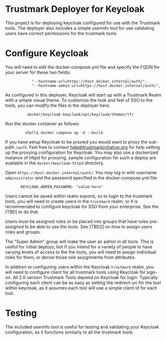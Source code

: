 Trustmark Deployer for Keycloak
==================
This project is for deploying keycloak configured for use with the Trustmark tools.  The deployer also includes a simple userinfo tool for use validating users have correct permissions for the trustmark tools.


Configure Keycloak
==================

You will need to edit the docker-compose.yml file and specify the FQDN for your server for these two fields:

```           
            "--hostname-url=https://host.docker.internal/auth/",
            "--hostname-admin-url=https://host.docker.internal/auth/",
```

As configured in this deployer, Keycloak will start up with a Trustmark Realm with a simple visual theme.  To customize the look and feel of SSO to the tools, you can modify the files in the deployer here:

```
          docker/keycloak-keycloak/opt/keycloak/themes/tf/
```

Run the docker container as follows:

```
         shell$ docker compose up -d --build 
```

If you have setup Keycloak to be proxied you would want to proxy the sub-path `/auth`.   Feel free to contact help@trustmarkinitiative.org for help setting up the proxying configuration for Keycloak.  You may also use a dockerized instance of httpd for proxying, sample configuration for such a deploy are available in the ```docker/keycloak-httpd``` directory.

Open `https://host.docker.internal/auth/`. You may log in with username `administrator` and the password specified in the docker-compose.yml file:

```
       KEYCLOAK_ADMIN_PASSWORD: "value-here"
```

Users cannot be saved within realm exports, so to login to the trustmark tools, you will need to create users in the `trustmark` realm, or it is recommended to configure keycloak for SSO from your enterprise.  See the [TBD] to do that. 

Users must be assigned roles or be placed into groups that have roles pre-assigned to be able to use the tools.  See [TBD2] on how to assign users roles and groups.

The "Super Admin" group will make the user an admin in all tools.  This is useful for initial deploys, but if you intend for a variety of people to have varying levels of access to the the tools, you will need to assign individual roles for them, or derive those role assignments from attributes.

In addition to configuring users within the Keycloak `trustmark` realm, you will need to configure client for all trustmark tools using Keycloak for sign-on.  All 2.0 version Trustmark Tools depend on Keycloak for login.  Typically configuring each client can be as easy as setting the redirect-uri for the tool within keycloak, as it assumes each tool will use a simple client id for each tool.

Testing
====

The included userinfo tool is useful for testing and validating your Keycloak configuration, as it functions similarly to all the trustmark tools.


